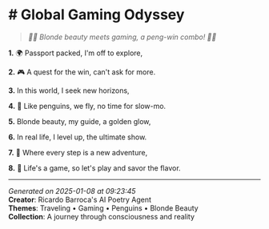 # # Global Gaming Odyssey

> *🐧🌟 Blonde beauty meets gaming, a peng-win combo! 🌟🐧*

**1.** 🌍 Passport packed, I'm off to explore,


**2.** 🎮 A quest for the win, can't ask for more.


**3.** In this world, I seek new horizons,


**4.** 🐧 Like penguins, we fly, no time for slow-mo.


**5.** Blonde beauty, my guide, a golden glow,


**6.** In real life, I level up, the ultimate show.


**7.** 🌟 Where every step is a new adventure,


**8.** 🎉 Life's a game, so let's play and savor the flavor.



---

*Generated on 2025-01-08 at 09:23:45*  
**Creator**: Ricardo Barroca's AI Poetry Agent  
**Themes**: Traveling • Gaming • Penguins • Blonde Beauty  
**Collection**: A journey through consciousness and reality